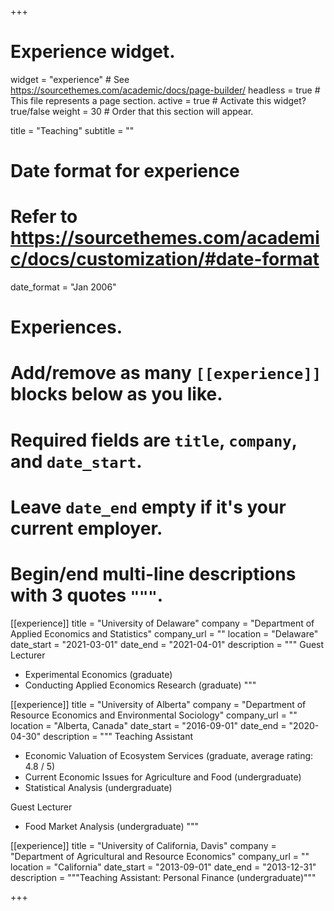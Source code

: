 +++
# Experience widget.
widget = "experience"  # See https://sourcethemes.com/academic/docs/page-builder/
headless = true  # This file represents a page section.
active = true  # Activate this widget? true/false
weight = 30  # Order that this section will appear.

title = "Teaching"
subtitle = ""

# Date format for experience
#   Refer to https://sourcethemes.com/academic/docs/customization/#date-format
date_format = "Jan 2006"

# Experiences.
#   Add/remove as many `[[experience]]` blocks below as you like.
#   Required fields are `title`, `company`, and `date_start`.
#   Leave `date_end` empty if it's your current employer.
#   Begin/end multi-line descriptions with 3 quotes `"""`.
[[experience]]
  title = "University of Delaware"
  company = "Department of Applied Economics and Statistics"
  company_url = ""
  location = "Delaware"
  date_start = "2021-03-01"
  date_end = "2021-04-01"
  description = """
  Guest Lecturer
  
  * Experimental Economics (graduate)
  * Conducting Applied Economics Research (graduate)
  """

[[experience]]
  title = "University of Alberta"
  company = "Department of Resource Economics and Environmental Sociology"
  company_url = ""
  location = "Alberta, Canada"
  date_start = "2016-09-01"
  date_end = "2020-04-30"
  description = """
  Teaching Assistant
  
  * Economic Valuation of Ecosystem Services (graduate, average rating: 4.8 / 5)
  * Current Economic Issues for Agriculture and Food (undergraduate)
  * Statistical Analysis (undergraduate)
  
  Guest Lecturer
  
  * Food Market Analysis (undergraduate)
  """

[[experience]]
  title = "University of California, Davis"
  company = "Department of Agricultural and Resource Economics"
  company_url = ""
  location = "California"
  date_start = "2013-09-01"
  date_end = "2013-12-31"
  description = """Teaching Assistant: Personal Finance (undergraduate)"""

+++
